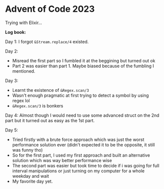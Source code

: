 # Advent of Code 2023

Trying with Elixir...

**Log book:**
<br>

Day 1: I forgot `&Stream.replace/4` existed.

Day 2:
- Misread the first part so I fumbled it at the beggining but turned out ok
- Part 2 was easier than part 1. Maybe biased because of the fumbling I mentioned.

Day 3:
- Learnt the existence of `&Regex.scan/3`
- Wasn't enough pragmatic at first trying to detect a symbol by using regex lol
- `&Regex.scan/3` is bonkers

Day 4: Almost though I would need to use some advanced struct on the 2nd part but it turned out
as easy as the 1st part.

Day 5:
- Tried firstly with a brute force approach which was just the worst performance solution ever
(didn't expected it to be the opposite, it still was funny tho)
- So for the first part, I used my first approach and built an alternative  solution which
was way better performance wise
- The second part was easier but took time to decide if i was going for full interval manipulations
or just turning on my computer for a whole weekday and wait
- My favorite day yet.


